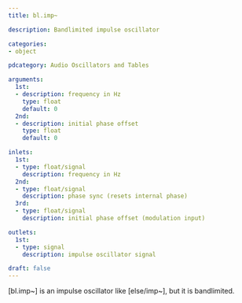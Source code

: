 ```yaml
---
title: bl.imp~

description: Bandlimited impulse oscillator

categories:
- object

pdcategory: Audio Oscillators and Tables

arguments:
  1st:
  - description: frequency in Hz
    type: float
    default: 0
  2nd:
  - description: initial phase offset
    type: float
    default: 0

inlets:
  1st:
  - type: float/signal
    description: frequency in Hz
  2nd:
  - type: float/signal
    description: phase sync (resets internal phase)
  3rd:
  - type: float/signal
    description: initial phase offset (modulation input)

outlets:
  1st:
  - type: signal 
    description: impulse oscillator signal

draft: false
---
```


[bl.imp~] is an impulse oscillator like [else/imp~], but it is bandlimited.
